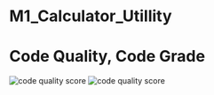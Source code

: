 # M1_Calculator_Utillity
 
 # Code Quality, Code Grade
![code quality score](https://api.codiga.io/project/31266/score/svg)   ![code quality score](https://api.codiga.io/project/31266/status/svg)

